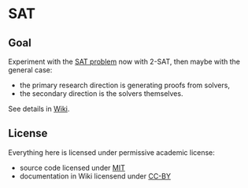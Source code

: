 # SAT

## Goal

Experiment with the [SAT problem](https://en.wikipedia.org/wiki/Boolean_satisfiability_problem) now with 2-SAT, then maybe with the general case: 

- the primary research direction is generating proofs from solvers,
- the secondary direction is the solvers themselves. 

See details in [Wiki](https://github.com/csomgyula/sat/wiki).

## License

Everything here is licensed under permissive academic license:
- source code licensed under [MIT](LICENSE)
- documentation in Wiki licensend under [CC-BY](https://creativecommons.org/licenses/by/4.0/)
